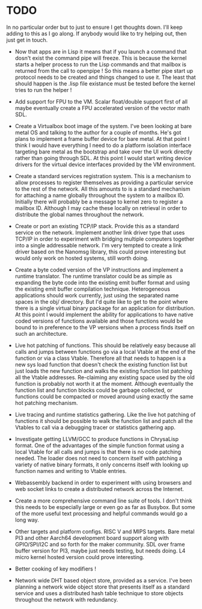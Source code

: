 # TODO

In no particular order but to just to ensure I get thoughts down. I'll keep
adding to this as I go along. If anybody would like to try helping out, then
just get in touch.

* Now that apps are in Lisp it means that if you launch a command that dosn't
exist the command pipe will freeze. This is because the kernel starts a helper
process to run the Lisp commands and that mailbox is returned from the call to
openpipe ! So this means a better pipe start up protocol needs to be created
and things changed to use it. The least that should happen is the .lisp file
existance must be tested before the kernel tries to run the helper !

* Add support for FPU to the VM. Scalar float/double support first of all maybe
eventually create a FPU accelerated version of the vector math SDL.

* Create a Virtualbox boot image of the system. I've been looking at bare metal
OS and talking to the author for a couple of months. He's got plans to
implement a frame buffer device for bare metal. At that point I think I would
have everything I need to do a platform isolation interface targeting bare
metal as the bootstrap and take over the UI work directly rather than going
through SDL. At this point I would start writing device drivers for the virtual
device interfaces provided by the VM environment.

* Create a standard services registration system. This is a mechanism to allow
processes to register themselves as providing a particular service to the rest
of the network. All this amounts to is a standard mechanism for attaching a
name globally throughout the system to a mailbox ID. Initially there will
probably be a message to kernel zero to register a mailbox ID. Although I may
cache these locally on retrieval in order to distribute the global names
throughout the network.

* Create or port an existing TCP/IP stack. Provide this as a standard service
on the network. Implement another link driver type that uses TCP/IP in order to
experiment with bridging multiple computers together into a single addressable
network. I'm very tempted to create a link driver based on the Nanomsg library,
this could prove interesting but would only work on hosted systems, still worth
doing.

* Create a byte coded version of the VP instructions and implement a runtime
translator. The runtime translator could be as simple as expanding the byte
code into the existing emit buffer format and using the existing emit buffer
compilation technique. Heterogeneous applications should work currently, just
using the separated name spaces in the obj/ directory. But I'd quite like to
get to the point where there is a single virtual binary package for an
application for distribution. At this point I would implement the ability for
applications to have native coded versions of functions available and those
functions would be bound to in preference to the VP versions when a process
finds itself on such an architecture.

* Live hot patching of functions. This should be relatively easy because all
calls and jumps between functions go via a local Vtable at the end of the
function or via a class Vtable. Therefore all that needs to happen is a new sys
load function that doesn't check the existing function list but just loads the
new function and walks the existing function list patching all the Vtable
addresses. Re-claiming any existing space used by the old function is probably
not worth it at the moment. Although eventually the function list and function
blocks could be garbage collected, or functions could be compacted or moved
around using exactly the same hot patching mechanism.

* Live tracing and runtime statistics gathering. Like the live hot patching of
functions it should be possible to walk the function list and patch all the
Vtables to call via a debugging tracer or statistics gathering app.

* Investigate getting LLVM/GCC to produce functions in ChrysaLisp format. One
of the advantages of the simple function format using a local Vtable for all
calls and jumps is that there is no code patching needed. The loader does not
need to concern itself with patching a variety of native binary formats, it
only concerns itself with looking up function names and writing to Vtable
entries.

* Webassembly backend in order to experiment with using browsers and web socket
links to create a distributed network across the Internet.

* Create a more comprehensive command line suite of tools. I don't think this
needs to be especially large or even go as far as Busybox. But some of the more
useful text processing and helpful commands would go a long way.

* Other targets and platform configs. RISC V and MIPS targets. Bare metal PI3
and other Aarch64 development board support along with GPIO/SPI/I2C and so
forth for the maker community. SDL over frame buffer version for PI3, maybe
just needs testing, but needs doing. L4 micro kernel hosted version could prove
interesting.

* Better cooking of key modifiers !

* Network wide DHT based object store, provided as a service. I've been
planning a network wide object store that presents itself as a standard service
and uses a distributed hash table technique to store objects throughout the
network with redundancy.
